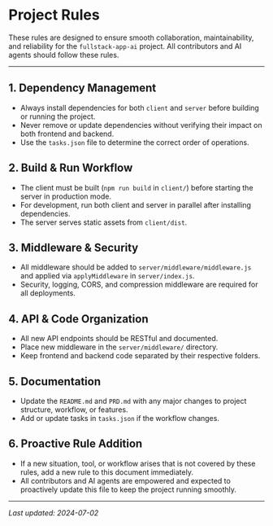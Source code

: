 # Project Rules

These rules are designed to ensure smooth collaboration, maintainability, and reliability for the `fullstack-app-ai` project. All contributors and AI agents should follow these rules.

---

## 1. Dependency Management
- Always install dependencies for both `client` and `server` before building or running the project.
- Never remove or update dependencies without verifying their impact on both frontend and backend.
- Use the `tasks.json` file to determine the correct order of operations.

## 2. Build & Run Workflow
- The client must be built (`npm run build` in `client/`) before starting the server in production mode.
- For development, run both client and server in parallel after installing dependencies.
- The server serves static assets from `client/dist`.

## 3. Middleware & Security
- All middleware should be added to `server/middleware/middleware.js` and applied via `applyMiddleware` in `server/index.js`.
- Security, logging, CORS, and compression middleware are required for all deployments.

## 4. API & Code Organization
- All new API endpoints should be RESTful and documented.
- Place new middleware in the `server/middleware/` directory.
- Keep frontend and backend code separated by their respective folders.

## 5. Documentation
- Update the `README.md` and `PRD.md` with any major changes to project structure, workflow, or features.
- Add or update tasks in `tasks.json` if the workflow changes.

## 6. Proactive Rule Addition
- If a new situation, tool, or workflow arises that is not covered by these rules, add a new rule to this document immediately.
- All contributors and AI agents are empowered and expected to proactively update this file to keep the project running smoothly.

---

_Last updated: 2024-07-02_ 